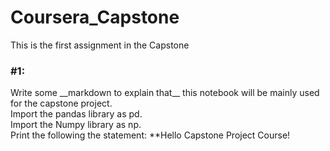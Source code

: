 # Coursera_Capstone
This is the first assignment in the Capstone  
<div class="alert alert-danger alertdanger" style="margin-top: 20px">
<h3>  #1:</h3>
Write some __markdown to explain that__ this notebook will be mainly used for the capstone project. </br>
Import the pandas library as pd.</br>
Import the Numpy library as np.</br>
Print the following the statement: **Hello Capstone Project Course!
